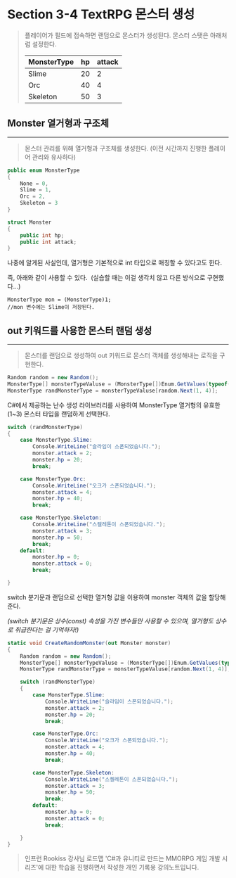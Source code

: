 # Section 3-4 TextRPG 몬스터 생성

> 플레이어가 필드에 접속하면 랜덤으로 몬스터가 생성된다. 몬스터 스탯은 아래처럼 설정한다.  
>   
> 
> | MonsterType | hp | attack |
> | --- | --- | --- |
> | Slime | 20 | 2 |
> | Orc | 40 | 4 |
> | Skeleton | 50 | 3 |

## **Monster 열거형과 구조체**

---

> 몬스터 관리를 위해 열거형과 구조체를 생성한다. (이전 시간까지 진행한 플레이어 관리와 유사하다)

```C#
public enum MonsterType
{
    None = 0,
    Slime = 1,
    Orc = 2,
    Skeleton = 3
}

struct Monster
{
    public int hp;
    public int attack;
}
```

나중에 알게된 사실인데, 열거형은 기본적으로 int 타입으로 매칭할 수 있다고도 한다. 

즉, 아래와 같이 사용할 수 있다.  (실습할 때는 이걸 생각치 않고 다른 방식으로 구현했다...)

```
MonsterType mon = (MonsterType)1;
//mon 변수에는 Slime이 저장된다.
```

## **out 키워드를 사용한 몬스터 랜덤 생성**

---

> 몬스터를 랜덤으로 생성하여 out 키워드로 몬스터 객체를 생성해내는 로직을 구현한다.
> 
```C#
Random random = new Random();
MonsterType[] monsterTypeValuse = (MonsterType[])Enum.GetValues(typeof(MonsterType));
MonsterType randMonsterType = monsterTypeValuse[random.Next(1, 4)];
```

C#에서 제공하는 난수 생성 라이브러리를 사용하여 MonsterType 열거형의 유효한 (1~3) 몬스터 타입을 랜덤하게 선택한다. 

```C#
switch (randMonsterType)
{
    case MonsterType.Slime:
        Console.WriteLine("슬라임이 스폰되었습니다.");
        monster.attack = 2;
        monster.hp = 20;
        break;

    case MonsterType.Orc:
        Console.WriteLine("오크가 스폰되었습니다.");
        monster.attack = 4;
        monster.hp = 40;
        break;

    case MonsterType.Skeleton:
        Console.WriteLine("스켈레톤이 스폰되었습니다.");
        monster.attack = 3;
        monster.hp = 50;
        break;
    default:
        monster.hp = 0;
        monster.attack = 0;
        break;

}
```

switch 분기문과 랜덤으로 선택한 열거형 값을 이용하여 monster 객체의 값을 할당해준다. 

_(switch 분기문은 상수(const) 속성을 가진 변수들만 사용할 수 있으며, 열거형도 상수로 취급한다는 걸 기억하자!)_

```C#
static void CreateRandomMonster(out Monster monster)
{
    Random random = new Random();
    MonsterType[] monsterTypeValuse = (MonsterType[])Enum.GetValues(typeof(MonsterType));
    MonsterType randMonsterType = monsterTypeValuse[random.Next(1, 4)];

    switch (randMonsterType)
    {
        case MonsterType.Slime:
            Console.WriteLine("슬라임이 스폰되었습니다.");
            monster.attack = 2;
            monster.hp = 20;
            break;

        case MonsterType.Orc:
            Console.WriteLine("오크가 스폰되었습니다.");
            monster.attack = 4;
            monster.hp = 40;
            break;

        case MonsterType.Skeleton:
            Console.WriteLine("스켈레톤이 스폰되었습니다.");
            monster.attack = 3;
            monster.hp = 50;
            break;
        default:
            monster.hp = 0;
            monster.attack = 0;
            break;

    }
}
```

> 인프런 Rookiss 강사님 로드맵 'C#과 유니티로 만드는 MMORPG 게임 개발 시리즈'에 대한 학습을 진행하면서 작성한 개인 기록용 강의노트입니다.